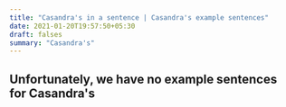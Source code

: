 ```yaml
---
title: "Casandra's in a sentence | Casandra's example sentences"
date: 2021-01-20T19:57:50+05:30
draft: falses
summary: "Casandra's"
---
```

## Unfortunately, we have no example sentences for Casandra's                 
